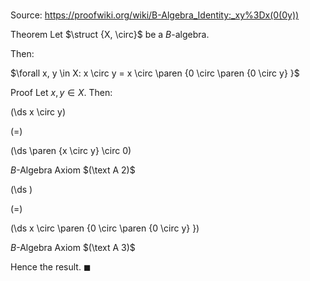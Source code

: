 # 

Source: https://proofwiki.org/wiki/B-Algebra_Identity:_xy%3Dx(0(0y))

Theorem
Let $\struct {X, \circ}$ be a $B$-algebra.

Then:

$\forall x, y \in X: x \circ y = x \circ \paren {0 \circ \paren {0 \circ y} }$


Proof
Let $x, y \in X$.
Then:














\(\ds x \circ y\)

\(=\)







\(\ds \paren {x \circ y} \circ 0\)





$B$-Algebra Axiom $(\text A 2)$














\(\ds \)

\(=\)







\(\ds x \circ \paren {0 \circ \paren {0 \circ y} }\)





$B$-Algebra Axiom $(\text A 3)$




Hence the result.
$\blacksquare$






